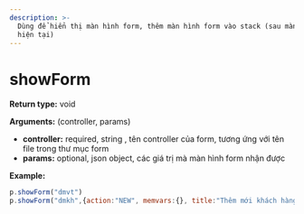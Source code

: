 ```yaml
---
description: >-
  Dùng để hiển thị màn hình form, thêm màn hình form vào stack (sau màn hình
  hiện tại)
---
```


# showForm

**Return type:** void

**Arguments:** (controller, params)

* **controller:** required, string , tên controller của form, tương ứng với tên file trong thư mục form
* **params:** optional, json object, các giá trị mà màn hình form nhận được

**Example:**

```javascript
p.showForm("dmvt")
p.showForm("dmkh",{action:"NEW", memvars:{}, title:"Thêm mới khách hàng"})
```
